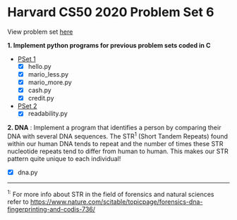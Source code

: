 # Harvard CS50 2020 Problem Set 6

View problem set [here](https://cs50.harvard.edu/x/2020/psets/6/) 

**1. Implement python programs for previous problem sets coded in C**
- [PSet 1](https://github.com/cuddlywhiskers/HarvardCS50/tree/master/PSet1)
  - [x] hello.py
  - [x] mario_less.py
  - [x] mario_more.py
  - [x] cash.py
  - [x] credit.py
 
- [PSet 2](https://github.com/cuddlywhiskers/HarvardCS50/tree/master/PSet2)
  - [x] readability.py

**2. DNA** : 
Implement a program that identifies a person by comparing their DNA with several DNA sequences. The STR<sup>1</sup> (Short Tandem Repeats) found within our human DNA tends to repeat and the number of times these STR nucleotide repeats tend to differ from human to human. This makes our STR pattern quite unique to each individual! 
  - [x] dna.py

---
<sup>1:</sup> For more info about STR in the field of forensics and natural sciences refer to https://www.nature.com/scitable/topicpage/forensics-dna-fingerprinting-and-codis-736/
